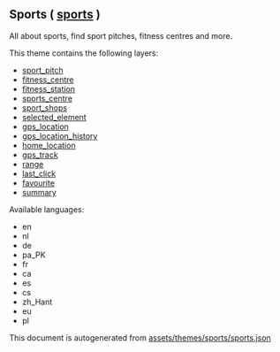 [//]: # (WARNING: this file is automatically generated. Please find the sources at the bottom and edit those sources)



 Sports ( [sports](https://mapcomplete.org/sports) ) 
-----------------------------------------------------



All about sports, find sport pitches, fitness centres and more.

This theme contains the following layers:



  - [sport_pitch](../Layers/sport_pitch.md)
  - [fitness_centre](../Layers/fitness_centre.md)
  - [fitness_station](../Layers/fitness_station.md)
  - [sports_centre](../Layers/sports_centre.md)
  - [sport_shops](../Layers/sport_shops.md)
  - [selected_element](../Layers/selected_element.md)
  - [gps_location](../Layers/gps_location.md)
  - [gps_location_history](../Layers/gps_location_history.md)
  - [home_location](../Layers/home_location.md)
  - [gps_track](../Layers/gps_track.md)
  - [range](../Layers/range.md)
  - [last_click](../Layers/last_click.md)
  - [favourite](../Layers/favourite.md)
  - [summary](../Layers/summary.md)


Available languages:



  - en
  - nl
  - de
  - pa_PK
  - fr
  - ca
  - es
  - cs
  - zh_Hant
  - eu
  - pl
 

This document is autogenerated from [assets/themes/sports/sports.json](https://github.com/pietervdvn/MapComplete/blob/develop/assets/themes/sports/sports.json)

